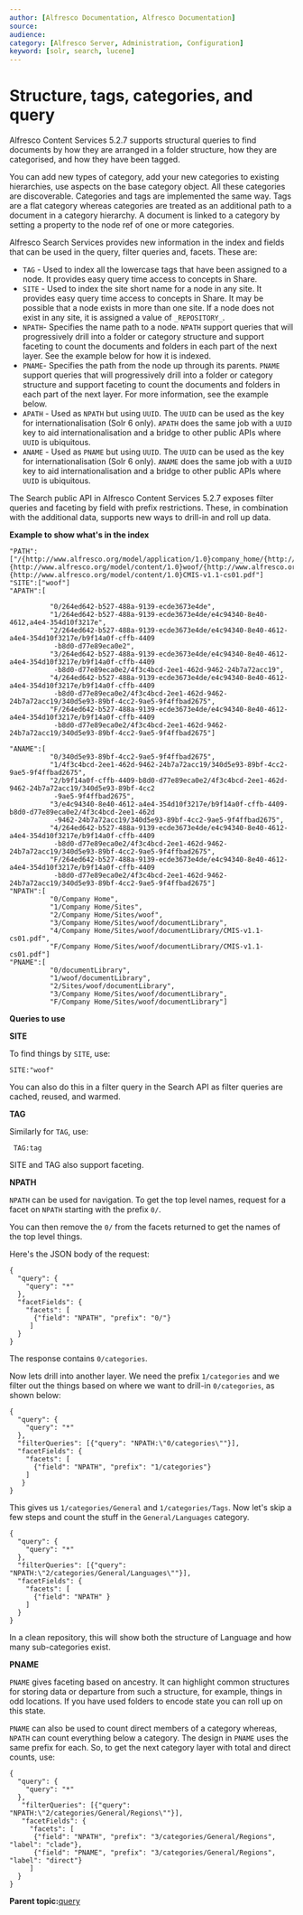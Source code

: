 ```yaml
---
author: [Alfresco Documentation, Alfresco Documentation]
source: 
audience: 
category: [Alfresco Server, Administration, Configuration]
keyword: [solr, search, lucene]
---
```


# Structure, tags, categories, and query

Alfresco Content Services 5.2.7 supports structural queries to find documents by how they are arranged in a folder structure, how they are categorised, and how they have been tagged.

You can add new types of category, add your new categories to existing hierarchies, use aspects on the base category object. All these categories are discoverable. Categories and tags are implemented the same way. Tags are a flat category whereas categories are treated as an additional path to a document in a category hierarchy. A document is linked to a category by setting a property to the node ref of one or more categories.

Alfresco Search Services provides new information in the index and fields that can be used in the query, filter queries and, facets. These are:

-   `TAG` - Used to index all the lowercase tags that have been assigned to a node. It provides easy query time access to concepts in Share.
-   `SITE` - Used to index the site short name for a node in any site. It provides easy query time access to concepts in Share. It may be possible that a node exists in more than one site. If a node does not exist in any site, it is assigned a value of `_REPOSITORY_`.
-   `NPATH`- Specifies the name path to a node. `NPATH` support queries that will progressively drill into a folder or category structure and support faceting to count the documents and folders in each part of the next layer. See the example below for how it is indexed.
-   `PNAME`- Specifies the path from the node up through its parents. `PNAME` support queries that will progressively drill into a folder or category structure and support faceting to count the documents and folders in each part of the next layer. For more information, see the example below.
-   `APATH` - Used as `NPATH` but using `UUID`. The `UUID` can be used as the key for internationalisation \(Solr 6 only\). `APATH` does the same job with a `UUID` key to aid internationalisation and a bridge to other public APIs where `UUID` is ubiquitous.
-   `ANAME` - Used as `PNAME` but using `UUID`. The `UUID` can be used as the key for internationalisation \(Solr 6 only\). `ANAME` does the same job with a `UUID` key to aid internationalisation and a bridge to other public APIs where `UUID` is ubiquitous.

The Search public API in Alfresco Content Services 5.2.7 exposes filter queries and faceting by field with prefix restrictions. These, in combination with the additional data, supports new ways to drill-in and roll up data.

**Example to show what's in the index**

```
"PATH":["/{http://www.alfresco.org/model/application/1.0}company_home/{http://www.alfresco.org/model/site/1.0}sites/
{http://www.alfresco.org/model/content/1.0}woof/{http://www.alfresco.org/model/content/1.0}documentLibrary/
{http://www.alfresco.org/model/content/1.0}CMIS-v1.1-cs01.pdf"]
"SITE":["woof"]
"APATH":[
         
          "0/264ed642-b527-488a-9139-ecde3673e4de",          
          "1/264ed642-b527-488a-9139-ecde3673e4de/e4c94340-8e40-4612,a4e4-354d10f3217e",         
          "2/264ed642-b527-488a-9139-ecde3673e4de/e4c94340-8e40-4612-a4e4-354d10f3217e/b9f14a0f-cffb-4409
           -b8d0-d77e89eca0e2",         
          "3/264ed642-b527-488a-9139-ecde3673e4de/e4c94340-8e40-4612-a4e4-354d10f3217e/b9f14a0f-cffb-4409
           -b8d0-d77e89eca0e2/4f3c4bcd-2ee1-462d-9462-24b7a72acc19",         
          "4/264ed642-b527-488a-9139-ecde3673e4de/e4c94340-8e40-4612-a4e4-354d10f3217e/b9f14a0f-cffb-4409
           -b8d0-d77e89eca0e2/4f3c4bcd-2ee1-462d-9462-24b7a72acc19/340d5e93-89bf-4cc2-9ae5-9f4ffbad2675",        
          "F/264ed642-b527-488a-9139-ecde3673e4de/e4c94340-8e40-4612-a4e4-354d10f3217e/b9f14a0f-cffb-4409
           -b8d0-d77e89eca0e2/4f3c4bcd-2ee1-462d-9462-24b7a72acc19/340d5e93-89bf-4cc2-9ae5-9f4ffbad2675"]
              
"ANAME":[
          "0/340d5e93-89bf-4cc2-9ae5-9f4ffbad2675",          
          "1/4f3c4bcd-2ee1-462d-9462-24b7a72acc19/340d5e93-89bf-4cc2-9ae5-9f4ffbad2675",      
          "2/b9f14a0f-cffb-4409-b8d0-d77e89eca0e2/4f3c4bcd-2ee1-462d-9462-24b7a72acc19/340d5e93-89bf-4cc2
           -9ae5-9f4ffbad2675",          
          "3/e4c94340-8e40-4612-a4e4-354d10f3217e/b9f14a0f-cffb-4409-b8d0-d77e89eca0e2/4f3c4bcd-2ee1-462d
           -9462-24b7a72acc19/340d5e93-89bf-4cc2-9ae5-9f4ffbad2675",          
          "4/264ed642-b527-488a-9139-ecde3673e4de/e4c94340-8e40-4612-a4e4-354d10f3217e/b9f14a0f-cffb-4409
           -b8d0-d77e89eca0e2/4f3c4bcd-2ee1-462d-9462-24b7a72acc19/340d5e93-89bf-4cc2-9ae5-9f4ffbad2675",         
          "F/264ed642-b527-488a-9139-ecde3673e4de/e4c94340-8e40-4612-a4e4-354d10f3217e/b9f14a0f-cffb-4409
           -b8d0-d77e89eca0e2/4f3c4bcd-2ee1-462d-9462-24b7a72acc19/340d5e93-89bf-4cc2-9ae5-9f4ffbad2675"]
"NPATH":[
          "0/Company Home",
          "1/Company Home/Sites",
          "2/Company Home/Sites/woof",
          "3/Company Home/Sites/woof/documentLibrary",          
          "4/Company Home/Sites/woof/documentLibrary/CMIS-v1.1-cs01.pdf",          
          "F/Company Home/Sites/woof/documentLibrary/CMIS-v1.1-cs01.pdf"]
"PNAME":[
          "0/documentLibrary",                    
          "1/woof/documentLibrary",                    
          "2/Sites/woof/documentLibrary",          
          "3/Company Home/Sites/woof/documentLibrary",          
          "F/Company Home/Sites/woof/documentLibrary"]
```

**Queries to use**

**SITE**

To find things by `SITE`, use:

```
SITE:"woof"
```

You can also do this in a filter query in the Search API as filter queries are cached, reused, and warmed.

**TAG**

Similarly for `TAG`, use:

```
 TAG:tag
```

SITE and TAG also support faceting.

**NPATH**

`NPATH` can be used for navigation. To get the top level names, request for a facet on `NPATH` starting with the prefix `0/`.

You can then remove the `0/` from the facets returned to get the names of the top level things.

Here's the JSON body of the request:

```
{  
  "query": {
    "query": "*"
  },
  "facetFields": {
    "facets": [
      {"field": "NPATH", "prefix": "0/"}
     ]
  }
}
```

The response contains `0/categories`.

Now lets drill into another layer. We need the prefix `1/categories` and we filter out the things based on where we want to drill-in `0/categories`, as shown below:

```
{  
  "query": {
    "query": "*"
  },
  "filterQueries": [{"query": "NPATH:\"0/categories\""}],
  "facetFields": {
    "facets": [
      {"field": "NPATH", "prefix": "1/categories"}
    ] 
   }
}
```

This gives us `1/categories/General` and `1/categories/Tags`. Now let's skip a few steps and count the stuff in the `General/Languages` category.

```
{
  "query": {
    "query": "*"
  },
  "filterQueries": [{"query": "NPATH:\"2/categories/General/Languages\""}],
  "facetFields": {
    "facets": [
      {"field": "NPATH" }
    ]
  }
}
```

In a clean repository, this will show both the structure of Language and how many sub-categories exist.

**PNAME**

`PNAME` gives faceting based on ancestry. It can highlight common structures for storing data or departure from such a structure, for example, things in odd locations. If you have used folders to encode state you can roll up on this state.

`PNAME` can also be used to count direct members of a category whereas, `NPATH` can count everything below a category. The design in `PNAME` uses the same prefix for each. So, to get the next category layer with total and direct counts, use:

```
{  
  "query": {
    "query": "*"
  },
   "filterQueries": [{"query": "NPATH:\"2/categories/General/Regions\""}],
   "facetFields": {   
     "facets": [
      {"field": "NPATH", "prefix": "3/categories/General/Regions", "label": "clade"},
      {"field": "PNAME", "prefix": "3/categories/General/Regions", "label": "direct"}   
     ]
  }
}
```

**Parent topic:**[query](../concepts/search-api-query.md)

